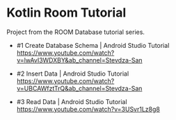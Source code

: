 # Kotlin Room Tutorial 

Project from the ROOM Database tutorial series.

 - #1 Create Database Schema | Android Studio Tutorial
https://www.youtube.com/watch?v=lwAvI3WDXBY&ab_channel=Stevdza-San

 - #2 Insert Data | Android Studio Tutorial
https://www.youtube.com/watch?v=UBCAWfztTrQ&ab_channel=Stevdza-San

 - #3 Read Data | Android Studio Tutorial
https://www.youtube.com/watch?v=3USvr1Lz8g8

